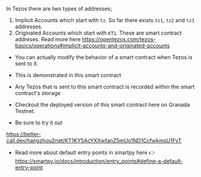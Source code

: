 In Tezos there are two types of addresses;

1. Implicit Accounts which start with `tz`. So far there exists `tz1`, `tz2` and `tz3` addresses.
2. Originated Accounts which start with `KT1`. These are smart contract addreses.
Read more here https://opentezos.com/tezos-basics/operations#implicit-accounts-and-originated-accounts

- You can actually modify the behavior of a smart contract when Tezos is sent to it.
- This is demonstrated in this smart contract
- Any Tezos that is sent to this smart contract is recorded within the smart contract's storage

- Checkout the deployed version of this smart contract here on Granada Testnet.
- Be sure to try it out

https://better-call.dev/hangzhou2net/KT1KY5AcYXXwfanZ5mUo1ND1CcfwkmsU1FvT


- Read more about default entry points in smartpy here 👉 https://smartpy.io/docs/introduction/entry_points#define-a-default-entry-point